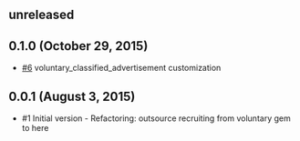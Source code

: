 ## unreleased ##

## 0.1.0 (October 29, 2015) ##

* [#6](https://github.com/volontariat/voluntary/issues/6) voluntary_classified_advertisement customization

## 0.0.1 (August 3, 2015) ##

*   #1 Initial version - Refactoring: outsource recruiting from voluntary gem to here